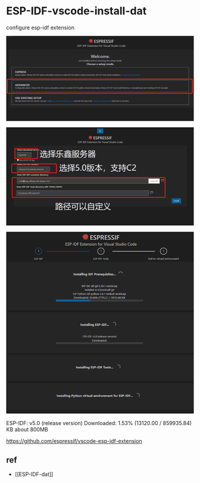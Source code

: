 
# ESP-IDF-vscode-install-dat

configure esp-idf extension

![](41-25-15-19-12-2022.png)

![](01-26-15-19-12-2022.png)

![](13-52-15-19-12-2022.png)

ESP-IDF: v5.0 (release version)
Downloaded: 1.53% (13120.00 / 859935.84) KB
about 800MB 

https://github.com/espressif/vscode-esp-idf-extension



## ref 

- [[ESP-IDF-dat]]



